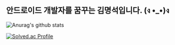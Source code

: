 ## 안드로이드 개발자를 꿈꾸는 김명석입니다. (ง •_•)ง


<!--
**cacaocoffee/cacaocoffee** is a ✨ _special_ ✨ repository because its `README.md` (this file) appears on your GitHub profile.
![Top Langs](https://github-readme-stats.vercel.app/api/top-langs/?username=cacaocoffee&layout=compact&theme=tokyonight)
Here are some ideas to get you started:

- 🔭 I’m currently working on ...
- 🌱 I’m currently learning ...
- 👯 I’m looking to collaborate on ...
- 🤔 I’m looking for help with ...
- 💬 Ask me about ...
- 📫 How to reach me: ...
- 😄 Pronouns: ...
- ⚡ Fun fact: ...
-->

![Anurag's github stats](https://github-readme-stats.vercel.app/api?username=cacaocoffee&show_icons=true&theme=tokyonight)  


[![Solved.ac Profile](http://mazassumnida.wtf/api/v2/generate_badge?boj=twinaudtjr)](https://solved.ac/twinaudtjr/)

  
